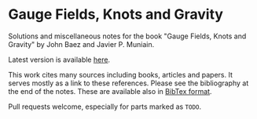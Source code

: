 # Gauge Fields, Knots and Gravity
Solutions and miscellaneous notes for the book "Gauge Fields, Knots and Gravity" by John Baez and Javier P. Muniain.

Latest version is available [here](gfkg_notes.pdf).

This work cites many sources including books, articles and papers. It serves mostly as a link to these references. Please see the bibliography at the end of the notes. These are available also in [BibTex format](references.bib).

Pull requests welcome, especially for parts marked as `TODO`.
